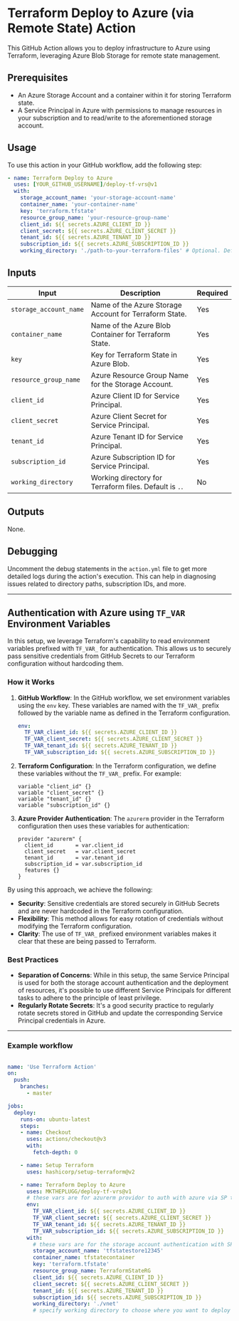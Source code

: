 # Terraform Deploy to Azure (via Remote State) Action

This GitHub Action allows you to deploy infrastructure to Azure using Terraform, leveraging Azure Blob Storage for remote state management.

## Prerequisites

- An Azure Storage Account and a container within it for storing Terraform state.
- A Service Principal in Azure with permissions to manage resources in your subscription and to read/write to the aforementioned storage account.

## Usage

To use this action in your GitHub workflow, add the following step:

```yaml
- name: Terraform Deploy to Azure
  uses: [YOUR_GITHUB_USERNAME]/deploy-tf-vrs@v1
  with:
    storage_account_name: 'your-storage-account-name'
    container_name: 'your-container-name'
    key: 'terraform.tfstate'
    resource_group_name: 'your-resource-group-name'
    client_id: ${{ secrets.AZURE_CLIENT_ID }}
    client_secret: ${{ secrets.AZURE_CLIENT_SECRET }}
    tenant_id: ${{ secrets.AZURE_TENANT_ID }}
    subscription_id: ${{ secrets.AZURE_SUBSCRIPTION_ID }}
    working_directory: './path-to-your-terraform-files' # Optional. Default is the root directory.
```

## Inputs

| Input               | Description                                                  | Required |
|---------------------|--------------------------------------------------------------|----------|
| `storage_account_name` | Name of the Azure Storage Account for Terraform State.    | Yes      |
| `container_name`      | Name of the Azure Blob Container for Terraform State.      | Yes      |
| `key`                 | Key for Terraform State in Azure Blob.                      | Yes      |
| `resource_group_name` | Azure Resource Group Name for the Storage Account.         | Yes      |
| `client_id`           | Azure Client ID for Service Principal.                     | Yes      |
| `client_secret`       | Azure Client Secret for Service Principal.                 | Yes      |
| `tenant_id`           | Azure Tenant ID for Service Principal.                     | Yes      |
| `subscription_id`     | Azure Subscription ID for Service Principal.               | Yes      |
| `working_directory`   | Working directory for Terraform files. Default is `.`.     | No       |

## Outputs

None.

## Debugging

Uncomment the debug statements in the `action.yml` file to get more detailed logs during the action's execution. This can help in diagnosing issues related to directory paths, subscription IDs, and more.

---

## Authentication with Azure using `TF_VAR` Environment Variables

In this setup, we leverage Terraform's capability to read environment variables prefixed with `TF_VAR_` for authentication. This allows us to securely pass sensitive credentials from GitHub Secrets to our Terraform configuration without hardcoding them.

### How it Works

1. **GitHub Workflow**: In the GitHub workflow, we set environment variables using the `env` key. These variables are named with the `TF_VAR_` prefix followed by the variable name as defined in the Terraform configuration.

   ```yaml
   env:
     TF_VAR_client_id: ${{ secrets.AZURE_CLIENT_ID }}
     TF_VAR_client_secret: ${{ secrets.AZURE_CLIENT_SECRET }}
     TF_VAR_tenant_id: ${{ secrets.AZURE_TENANT_ID }}
     TF_VAR_subscription_id: ${{ secrets.AZURE_SUBSCRIPTION_ID }}
   ```

2. **Terraform Configuration**: In the Terraform configuration, we define these variables without the `TF_VAR_` prefix. For example:

   ```hcl
   variable "client_id" {}
   variable "client_secret" {}
   variable "tenant_id" {}
   variable "subscription_id" {}
   ```

3. **Azure Provider Authentication**: The `azurerm` provider in the Terraform configuration then uses these variables for authentication:

   ```hcl
   provider "azurerm" {
     client_id       = var.client_id
     client_secret   = var.client_secret
     tenant_id       = var.tenant_id
     subscription_id = var.subscription_id
     features {}
   }
   ```

By using this approach, we achieve the following:

- **Security**: Sensitive credentials are stored securely in GitHub Secrets and are never hardcoded in the Terraform configuration.
- **Flexibility**: This method allows for easy rotation of credentials without modifying the Terraform configuration.
- **Clarity**: The use of `TF_VAR_` prefixed environment variables makes it clear that these are being passed to Terraform.

### Best Practices

- **Separation of Concerns**: While in this setup, the same Service Principal is used for both the storage account authentication and the deployment of resources, it's possible to use different Service Principals for different tasks to adhere to the principle of least privilege.
- **Regularly Rotate Secrets**: It's a good security practice to regularly rotate secrets stored in GitHub and update the corresponding Service Principal credentials in Azure.

---

### Example workflow

```YAML

name: 'Use Terraform Action'
on:
  push:
    branches:
      - master

jobs:
  deploy:
    runs-on: ubuntu-latest
    steps:
    - name: Checkout
      uses: actions/checkout@v3
      with:
        fetch-depth: 0

    - name: Setup Terraform
      uses: hashicorp/setup-terraform@v2

    - name: Terraform Deploy to Azure
      uses: MKTHEPLUGG/deploy-tf-vrs@v1
      # these vars are for azurerm providor to auth with azure via SP to deploy
      env:
        TF_VAR_client_id: ${{ secrets.AZURE_CLIENT_ID }}
        TF_VAR_client_secret: ${{ secrets.AZURE_CLIENT_SECRET }}
        TF_VAR_tenant_id: ${{ secrets.AZURE_TENANT_ID }}
        TF_VAR_subscription_id: ${{ secrets.AZURE_SUBSCRIPTION_ID }}
      with:
        # these vars are for the storage account authentication with SP
        storage_account_name: 'tfstatestore12345'
        container_name: tfstatecontainer
        key: 'terraform.tfstate'
        resource_group_name: TerraformStateRG
        client_id: ${{ secrets.AZURE_CLIENT_ID }}
        client_secret: ${{ secrets.AZURE_CLIENT_SECRET }}
        tenant_id: ${{ secrets.AZURE_TENANT_ID }}
        subscription_id: ${{ secrets.AZURE_SUBSCRIPTION_ID }}
        working_directory: './vnet'
        # specify working directory to choose where you want to deploy from


```